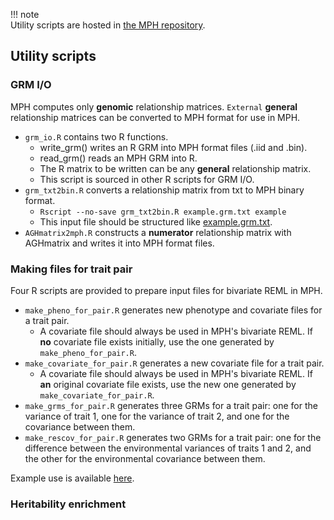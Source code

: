 !!! note  
    Utility scripts are hosted in [the MPH repository](https://github.com/jiang18/mph/tree/main/util).

## Utility scripts

### GRM I/O
MPH computes only **genomic** relationship matrices. `External` **general** relationship matrices can be converted to MPH format for use in MPH. 

- `grm_io.R` contains two R functions.
    - write_grm() writes an R GRM into MPH format files (.iid and .bin).
    - read_grm() reads an MPH GRM into R.
    - The R matrix to be written can be any **general** relationship matrix.
    - This script is sourced in other R scripts for GRM I/O.
- `grm_txt2bin.R` converts a relationship matrix from txt to MPH binary format.
    - `Rscript --no-save grm_txt2bin.R example.grm.txt example`
    - This input file should be structured like [example.grm.txt](https://github.com/jiang18/mph/blob/main/examples/example.grm.txt).
- `AGHmatrix2mph.R` constructs a **numerator** relationship matrix with AGHmatrix and writes it into MPH format files.

### Making files for trait pair
Four R scripts are provided to prepare input files for bivariate REML in MPH.

- `make_pheno_for_pair.R` generates new phenotype and covariate files for a trait pair.
    - A covariate file should always be used in MPH's bivariate REML. If **no** covariate file exists initially, use the one generated by `make_pheno_for_pair.R`.
- `make_covariate_for_pair.R` generates a new covariate file for a trait pair.
    - A covariate file should always be used in MPH's bivariate REML. If **an** original covariate file exists, use the new one generated by `make_covariate_for_pair.R`.
- `make_grms_for_pair.R` generates three GRMs for a trait pair: one for the variance of trait 1, one for the variance of trait 2, and one for the covariance between them.
- `make_rescov_for_pair.R` generates two GRMs for a trait pair: one for the difference between the environmental variances of traits 1 and 2, and the other for the environmental covariance between them.

Example use is available [here](examples.md#genetic-correlation).

### Heritability enrichment

